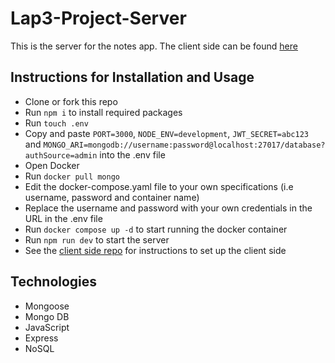 # Lap3-Project-Server

This is the server for the notes app. The client side can be found [here](https://github.com/jgooday48/Lap3-Project-Client)
## Instructions for Installation and Usage

- Clone or fork this repo
- Run `npm i` to install required packages
- Run `touch .env`
- Copy and paste `PORT=3000`, `NODE_ENV=development`, `JWT_SECRET=abc123` and `MONGO_ARI=mongodb://username:password@localhost:27017/database?authSource=admin` into the .env file
- Open Docker
- Run `docker pull mongo`
- Edit the docker-compose.yaml file to your own specifications (i.e username, password and container name)
- Replace the username and password with your own credentials in the URL in the .env file
- Run `docker compose up -d` to start running the docker container
- Run `npm run dev` to start the server
- See the [client side repo](https://github.com/jgooday48/Lap3-Project-Client) for instructions to set up the client side

## Technologies 
- Mongoose 
- Mongo DB
- JavaScript
- Express
- NoSQL
